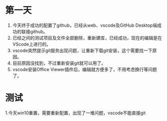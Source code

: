 # 第一天

1. 今天终于成功的配置了github，已经从web、vscode及GitHub Desktop端成功的联接github。
2. 已经之间的测试项目及文件全部删除，重新建库，已经成功，现在的编辑是在VScode上进行的。
3. vscode突然提示git服务出现问题，让重新下载git安装，这个需要找一下原因。
4. 目前原因没找到，不过重新安装git就可以用了。
5. vscode安装Office Viewer插件后，编辑就方便多了，不用考虑换行等问题了。

# 测试

1.今天win10重置，需要重新配置，出现了一堆问题，vscode不能直接git
